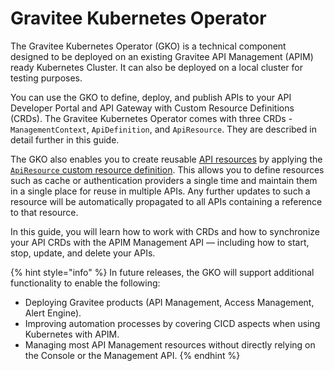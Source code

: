# Gravitee Kubernetes Operator

The Gravitee Kubernetes Operator (GKO) is a technical component designed to be deployed on an existing Gravitee API Management (APIM) ready Kubernetes Cluster. It can also be deployed on a local cluster for testing purposes.

You can use the GKO to define, deploy, and publish APIs to your API Developer Portal and API Gateway with Custom Resource Definitions (CRDs). The Gravitee Kubernetes Operator comes with three CRDs - `ManagementContext`, `ApiDefinition`, and `ApiResource`. They are described in detail further in this guide.

The GKO also enables you to create reusable [API resources](api-configuration/resources.md) by applying the [`ApiResource` custom resource definition](gravitee-kubernetes-operator/custom-resource-definitions/apiresource-crd.md). This allows you to define resources such as cache or authentication providers a single time and maintain them in a single place for reuse in multiple APIs. Any further updates to such a resource will be automatically propagated to all APIs containing a reference to that resource.

In this guide, you will learn how to work with CRDs and how to synchronize your API CRDs with the APIM Management API — including how to start, stop, update, and delete your APIs.

{% hint style="info" %}
In future releases, the GKO will support additional functionality to enable the following:

* Deploying Gravitee products (API Management, Access Management, Alert Engine).
* Improving automation processes by covering CICD aspects when using Kubernetes with APIM.
* Managing most API Management resources without directly relying on the Console or the Management API.
{% endhint %}
